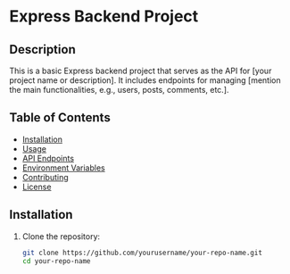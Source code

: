 # Express Backend Project

## Description
This is a basic Express backend project that serves as the API for [your project name or description]. It includes endpoints for managing [mention the main functionalities, e.g., users, posts, comments, etc.].

## Table of Contents
- [Installation](#installation)
- [Usage](#usage)
- [API Endpoints](#api-endpoints)
- [Environment Variables](#environment-variables)
- [Contributing](#contributing)
- [License](#license)

## Installation

1. Clone the repository:
   ```bash
   git clone https://github.com/yourusername/your-repo-name.git
   cd your-repo-name

